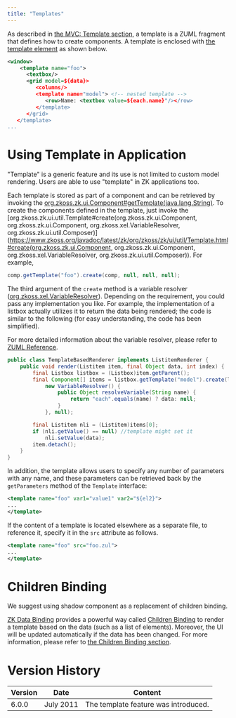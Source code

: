 ```yaml
---
title: "Templates"
---
```


As described in [the MVC: Template section]({{site.baseurl}}/zk_dev_ref/mvc/template), a
template is a ZUML fragment that defines how to create components. A
template is enclosed with [the template element](/zuml_ref/template) as shown
below.

```xml
<window>
    <template name="foo">
      <textbox/>
      <grid model=${data}>
         <columns/>
         <template name="model"> <!-- nested template -->
            <row>Name: <textbox value=${each.name}"/></row>
         </template>
      </grid>
   </template>
...
```

# Using Template in Application

"Template" is a generic feature and its use is not limited to custom
model rendering. Users are able to use "template" in ZK applications
too.

Each template is stored as part of a component and can be retrieved by
invoking the
[org.zkoss.zk.ui.Component#getTemplate(java.lang.String)](https://www.zkoss.org/javadoc/latest/zk/org/zkoss/zk/ui/Component.html#getTemplate(java.lang.String)).
To create the components defined in the template, just invoke the
[org.zkoss.zk.ui.util.Template#create(org.zkoss.zk.ui.Component, org.zkoss.zk.ui.Component, org.zkoss.xel.VariableResolver, org.zkoss.zk.ui.util.Composer)](https://www.zkoss.org/javadoc/latest/zk/org/zkoss/zk/ui/util/Template.html#create(org.zkoss.zk.ui.Component, org.zkoss.zk.ui.Component, org.zkoss.xel.VariableResolver, org.zkoss.zk.ui.util.Composer)).
For example,

```java
comp.getTemplate("foo").create(comp, null, null, null);
```

The third argument of the `create` method is a variable resolver
([org.zkoss.xel.VariableResolver](https://www.zkoss.org/javadoc/latest/zk/org/zkoss/xel/VariableResolver.html)).
Depending on the requirement, you could pass any implementation you
like. For example, the implementation of a listbox actually utilizes it
to return the data being rendered; the code is similar to the following
(for easy understanding, the code has been simplified).

For more detailed information about the variable resolver, please refer
to [ZUML Reference](/zuml_ref/variable_resolver).

```java
public class TemplateBasedRenderer implements ListitemRenderer {
    public void render(Listitem item, final Object data, int index) {
        final Listbox listbox = (Listbox)item.getParent();
        final Component[] items = listbox.getTemplate("model").create(listbox, item,
            new VariableResolver() {
                public Object resolveVariable(String name) {
                    return "each".equals(name) ? data: null;
                }
            }, null);

        final Listitem nli = (Listitem)items[0];
        if (nli.getValue() == null) //template might set it
            nli.setValue(data);
        item.detach();
    }
}
```

In addition, the template allows users to specify any number of
parameters with any name, and these parameters can be retrieved back by
the `getParameters` method of the `Template` interface:

```xml
<template name="foo" var1="value1" var2="${el2}">
...
</template>
```

If the content of a template is located elsewhere as a separate file, to
reference it, specify it in the `src` attribute as follows.

```xml
<template name="foo" src="foo.zul">
...
</template>
```

# Children Binding

We suggest using shadow component
[<forEach>](http://books.zkoss.org/zk-mvvm-book/8.0/shadow_elements/iterate_collections.html)
as a replacement of children binding.

[ ZK Data Binding]({{site.baseurl}}/zk_mvvm_ref/data_binding/index) provides
a powerful way called [Children Binding]({{site.baseurl}}/zk_mvvm_ref/data_binding/children_binding)
to render a template based on the data (such as a list of elements).
Moreover, the UI will be updated automatically if the data has been
changed. For more information, please refer to [the Children Binding section]({{site.baseurl}}/zk_mvvm_ref/data_binding/children_binding).

# Version History

| Version | Date      | Content                              |
|---------|-----------|--------------------------------------|
| 6.0.0   | July 2011 | The template feature was introduced. |
